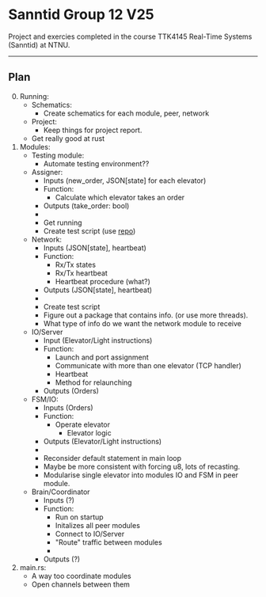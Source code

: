 # Sanntid Group 12 V25

Project and exercies completed in the course TTK4145 Real-Time Systems (Sanntid) at NTNU.

---

## Plan
0. Running:
    - Schematics:
        - Create schematics for each module, peer, network
    - Project:
        - Keep things for project report.
    - Get really good at rust
1. Modules:
    - Testing module:
        - Automate testing environment??
    - Assigner: 
        - Inputs (new_order, JSON[state] for each elevator)
        - Function: 
            - Calculate which elevator takes an order
        - Outputs (take_order: bool)
        - 
        - Get running
        - Create test script (use [repo](https://github.com/TTK4145/Project-resources))
    - Network:
        - Inputs (JSON[state], heartbeat)
        - Function:
          -  Rx/Tx states
          -  Rx/Tx heartbeat
          -  Heartbeat procedure (what?)
        - Outputs (JSON[state], heartbeat)
        -  
        - Create test script
        - Figure out a package that contains info. (or use more threads).
        - What type of info do we want the network module to receive
    - IO/Server
        - Input (Elevator/Light instructions)
        - Function:
            - Launch and port assignment
            - Communicate with more than one elevator (TCP handler)
            - Heartbeat
            - Method for relaunching
        - Outputs (Orders)
    - FSM/IO:
        - Inputs (Orders)
        - Function:
            - Operate elevator
              - Elevator logic
        - Outputs (Elevator/Light instructions)
        - 
        - Reconsider default statement in main loop
        - Maybe be more consistent with forcing u8, lots of recasting.
        - Modularise single elevator into modules IO and FSM in peer module.
    - Brain/Coordinator
      - Inputs (?)
      - Function:
        - Run on startup
        - Initalizes all peer modules
        - Connect to IO/Server
        - "Route" traffic between modules
        - 
      - Outputs (?)
2. main.rs:
    - A way too coordinate modules
    - Open channels between them
